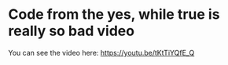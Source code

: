 # Code from the yes, while true is really so bad video

You can see the video here: https://youtu.be/tKtTiYQfE_Q
